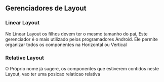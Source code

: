 ## Gerenciadores de Layout

### Linear Layout
No Linear Layout os filhos devem ter o mesmo tamanho do pai,
Este gerenciador é o  mais utilizado pelos programadores Android. Ele permite organizar todos os componentes na Horizontal ou Vertical

### Relative Layout

O Próprio nome já sugere, os componentes que estiverem contidos neste Layout, vao ter uma posicao relaticao relativa
